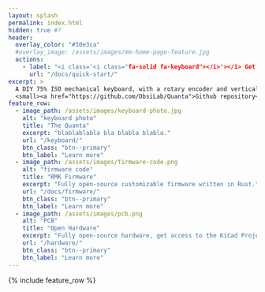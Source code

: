 ```yaml
---
layout: splash
permalink: index.html
hidden: true #?
header:
  overlay_color: "#30e3ca"
  #overlay_image: /assets/images/mm-home-page-feature.jpg
  actions:
    - label: "<i class='<i class="fa-solid fa-keyboard"></i>'></i> Get started"
      url: "/docs/quick-start/"
excerpt: >
  A DIY 75% ISO mechanical keyboard, with a rotary encoder and vertical USB A port.<br />
  <small><a href="https://github.com/ObsiLab/Quanta">Github repository</a></small>
feature_row:
  - image_path: /assets/images/keyboard-photo.jpg
    alt: "keyboard photo"
    title: "The Quanta"
    excerpt: "blablablabla bla blabla blabla."
    url: "/keyboard/"
    btn_class: "btn--primary"
    btn_label: "Learn more"
  - image_path: /assets/images/firmware-code.png
    alt: "firmware code"
    title: "RMK Firmware"
    excerpt: "Fully open-source customizable firmware written in Rust."
    url: "/docs/firmware/"
    btn_class: "btn--primary"
    btn_label: "Learn more"
  - image_path: /assets/images/pcb.png
    alt: "PCB"
    title: "Open Hardware"
    excerpt: "Fully open-source hardware, get access to the KiCad Project PCB files."
    url: "/hardware/"
    btn_class: "btn--primary"
    btn_label: "Learn more"
---
```


{% include feature_row %}